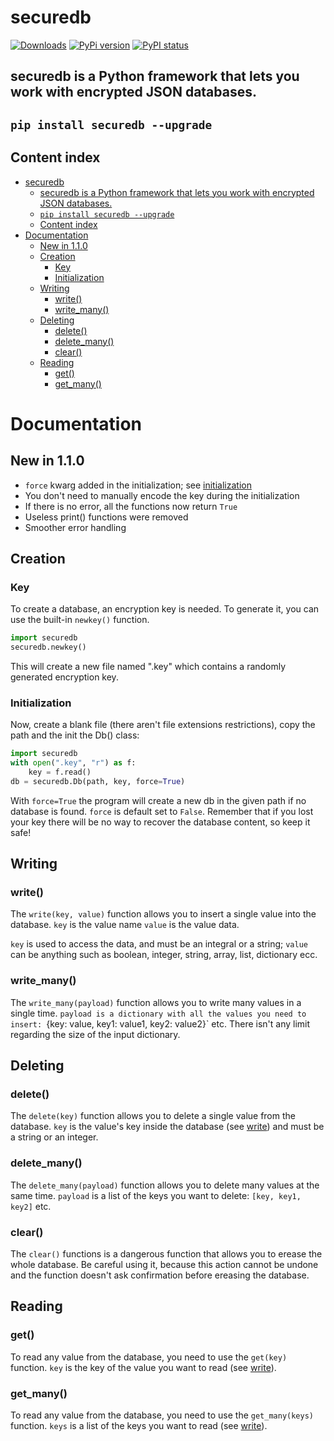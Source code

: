 # securedb
[![Downloads](https://static.pepy.tech/personalized-badge/securedb?period=total&units=none&left_color=grey&right_color=blue&left_text=Downloads)](https://pypi.org/project/securedb) [![PyPi version](https://badgen.net/pypi/v/securedb/)](https://pypi.org/project/securedb) [![PyPI status](https://img.shields.io/pypi/status/securedb.svg)](https://pypi.python.org/pypi/securedb/)
## securedb is a Python framework that lets you work with encrypted JSON databases.
## `pip install securedb --upgrade`
## Content index
- [securedb](#securedb)
  - [securedb is a Python framework that lets you work with encrypted JSON databases.](#securedb-is-a-python-framework-that-lets-you-work-with-encrypted-json-databases)
  - [`pip install securedb --upgrade`](#pip-install-securedb---upgrade)
  - [Content index](#content-index)
- [Documentation](#documentation)
  - [New in 1.1.0](#new-in-110)
  - [Creation](#creation)
    - [Key](#key)
    - [Initialization](#initialization)
  - [Writing](#writing)
    - [write()](#write)
    - [write\_many()](#write_many)
  - [Deleting](#deleting)
    - [delete()](#delete)
    - [delete\_many()](#delete_many)
    - [clear()](#clear)
  - [Reading](#reading)
    - [get()](#get)
    - [get\_many()](#get_many)



# Documentation

## New in 1.1.0
-  `force` kwarg added in the initialization; see [initialization](###Initialization)
-  You don't need to manually encode the key during the initialization
-  If there is no error, all the functions now return `True`
-  Useless print() functions were removed
-  Smoother error handling


## Creation
### Key
To create a database, an encryption key is needed. To generate it, you can use the built-in `newkey()` function.
```py
import securedb
securedb.newkey()
```
This will create a new file named ".key" which contains a randomly generated encryption key.

### Initialization
Now, create a blank file (there aren't file extensions restrictions), copy the path and the init the Db() class:
```py
import securedb
with open(".key", "r") as f:
    key = f.read()
db = securedb.Db(path, key, force=True)
```
With `force=True` the program will create a new db in the given path if no database is found. `force` is default set to `False`.
Remember that if you lost your key there will be no way to recover the database content, so keep it safe!

## Writing
### write()
The `write(key, value)` function allows you to insert a single value into the database.
`key` is the value name
`value` is the value data.

`key` is used to access the data, and must be an integral or a string;
`value` can be anything such as boolean, integer, string, array, list, dictionary ecc.

### write_many()
The `write_many(payload)` function allows you to write many values in a single time. 
`payload is a dictionary with all the values you need to insert:
`{key: value, key1: value1, key2: value2}` etc.
There isn't any limit regarding the size of the input dictionary.

## Deleting
### delete()
The `delete(key)` function allows you to delete a single value from the database.
`key` is the value's key inside the database (see [write](##writing)) and must be a string or an integer. 

### delete_many()
The `delete_many(payload)` function allows you to delete many values at the same time.
`payload` is a list of the keys you want to delete:
`[key, key1, key2]` etc. 

### clear()
The `clear()` functions is a dangerous function that allows you to erease the whole database. 
Be careful using it, because this action cannot be undone and the function doesn't ask confirmation before ereasing the database.

## Reading
### get()
To read any value from the database, you need to use the `get(key)` function.
`key` is the key of the value you want to read (see [write](##writing)).

### get_many()
To read any value from the database, you need to use the `get_many(keys)` function.
`keys` is a list of the keys you want to read (see [write](##writing)).
